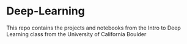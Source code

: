# Deep-Learning
This repo contains the projects and notebooks from the Intro to Deep Learning class from the University of California Boulder
